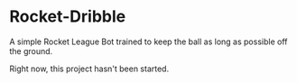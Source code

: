 # Rocket-Dribble
A simple Rocket League Bot trained to keep the ball as long as possible off the ground.

Right now, this project hasn't been started.
